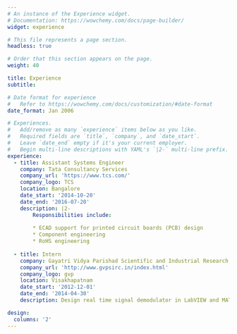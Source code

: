 ```yaml
---
# An instance of the Experience widget.
# Documentation: https://wowchemy.com/docs/page-builder/
widget: experience

# This file represents a page section.
headless: true

# Order that this section appears on the page.
weight: 40

title: Experience
subtitle:

# Date format for experience
#   Refer to https://wowchemy.com/docs/customization/#date-format
date_format: Jan 2006

# Experiences.
#   Add/remove as many `experience` items below as you like.
#   Required fields are `title`, `company`, and `date_start`.
#   Leave `date_end` empty if it's your current employer.
#   Begin multi-line descriptions with YAML's `|2-` multi-line prefix.
experience:
  - title: Assistant Systems Engineer
    company: Tata Consultancy Services
    company_url: 'https://www.tcs.com/'
    company_logo: TCS
    location: Bangalore
    date_start: '2014-10-20'
    date_end: '2016-07-20'
    description: |2-
        Responsibilities include:
        
        * ECAD support for printed circuit boards (PCB) design
        * Component engineering
        * RoHS engineering
        
  - title: Intern
    company: Gayatri Vidya Parishad Scientific and Industrial Research Centre (GVP-SIRC)
    company_url: 'http://www.gvpsirc.in/index.html'
    company_logo: gvp
    location: Visakhapatnam
    date_start: '2012-12-01'
    date_end: '2014-04-30'
    description: Design real time signal demodulator in LabVIEW and MATLAB. Then extracting the required signal features and analyzing

design:
  columns: '2'
---
```

